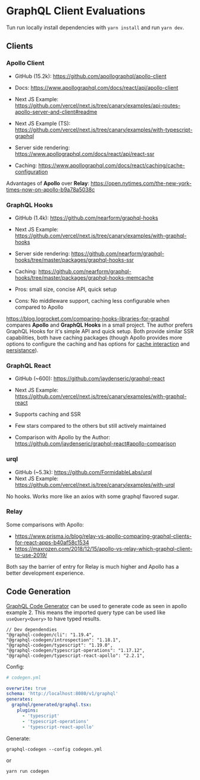 # GraphQL Client Evaluations

Tun run locally install dependencies with `yarn install` and run `yarn dev`.

## Clients

### Apollo Client

- GitHub (15.2k): https://github.com/apollographql/apollo-client
- Docs: https://www.apollographql.com/docs/react/api/apollo-client
- Next JS Example: https://github.com/vercel/next.js/tree/canary/examples/api-routes-apollo-server-and-client#readme
- Next JS Example (TS): https://github.com/vercel/next.js/tree/canary/examples/with-typescript-graphql

- Server side rendering: https://www.apollographql.com/docs/react/api/react-ssr
- Caching: https://www.apollographql.com/docs/react/caching/cache-configuration

Advantages of **Apollo** over **Relay**: https://open.nytimes.com/the-new-york-times-now-on-apollo-b9a78a5038c

### GraphQL Hooks

- GitHub (1.4k): https://github.com/nearform/graphql-hooks
- Next JS Example: https://github.com/vercel/next.js/tree/canary/examples/with-graphql-hooks

- Server side rendering: https://github.com/nearform/graphql-hooks/tree/master/packages/graphql-hooks-ssr
- Caching: https://github.com/nearform/graphql-hooks/tree/master/packages/graphql-hooks-memcache
- Pros: small size, concise API, quick setup
- Cons: No middleware support, caching less configurable when compared to Apollo

https://blog.logrocket.com/comparing-hooks-libraries-for-graphql compares **Apollo** and **GraphQL Hooks** in a small project.
The author prefers GraphQL Hooks for it's simple API and quick setup. Both provide similar SSR capabilities, both have caching
packages (though Apollo provides more options to configure the caching and has options for [cache interaction](https://www.apollographql.com/docs/react/caching/cache-interaction/)
and [persistance](https://www.apollographql.com/docs/react/caching/advanced-topics/#cache-persistence)).

### GraphQL React

- GitHub (~600): https://github.com/jaydenseric/graphql-react
- Next JS Example: https://github.com/vercel/next.js/tree/canary/examples/with-graphql-react

- Supports caching and SSR
- Few stars compared to the others but still actively maintained
- Comparison with Apollo by the Author: https://github.com/jaydenseric/graphql-react#apollo-comparison

### urql

- GitHub (~5.3k): https://github.com/FormidableLabs/urql
- Next JS Example: https://github.com/vercel/next.js/tree/canary/examples/with-urql

No hooks. Works more like an axios with some graphql flavored sugar. 

### Relay

Some comparisons with Apollo:
- https://www.prisma.io/blog/relay-vs-apollo-comparing-graphql-clients-for-react-apps-b40af58c1534
- https://maxrozen.com/2018/12/15/apollo-vs-relay-which-graphql-client-to-use-2019/

Both say the barrier of entry for Relay is much higher and Apollo has a better development experience.

## Code Generation

[GraphQL Code Generator](https://github.com/dotansimha/graphql-code-generator) can be used to generate code as seen
in apollo example 2. This means the imported query type can be used like `useQuery<Query>` to have typed
results.

```
// Dev dependendies
"@graphql-codegen/cli": "1.19.4",
"@graphql-codegen/introspection": "1.18.1",
"@graphql-codegen/typescript": "1.19.0",
"@graphql-codegen/typescript-operations": "1.17.12",
"@graphql-codegen/typescript-react-apollo": "2.2.1",
```

Config:

```yaml
# codegen.yml

overwrite: true
schema: 'http://localhost:8080/v1/graphql'
generates:
  graphql/generated/graphql.tsx:
    plugins:
      - 'typescript'
      - 'typescript-operations'
      - 'typescript-react-apollo'
```

Generate:

```
graphql-codegen --config codegen.yml
```

or

```
yarn run codegen
```
